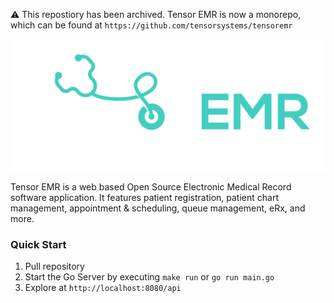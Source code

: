⚠️ This repostiory has been archived. Tensor EMR is now a monorepo, which can be found at `https://github.com/tensorsystems/tensoremr`

![Tensor EMR](./logo.png)

Tensor EMR is a web based Open Source Electronic Medical Record software application. It features patient registration, patient chart management, appointment & scheduling, queue management, eRx, and more. 

### Quick Start

1. Pull repository 
2. Start the Go Server by executing `make run` or `go run main.go`
3. Explore at `http://localhost:8080/api`
